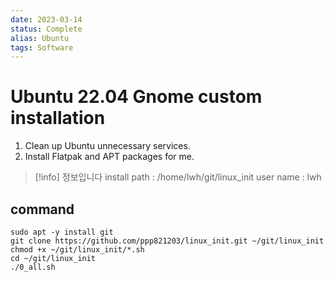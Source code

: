```yaml
---
date: 2023-03-14
status: Complete 
alias: Ubuntu
tags: Software
---
```


# Ubuntu 22.04 Gnome custom installation

1. Clean up Ubuntu unnecessary services.
2. Install Flatpak and APT packages for me.

> [!info] 정보입니다
> install path : /home/lwh/git/linux_init
> user name : lwh

## command

```
sudo apt -y install git
git clone https://github.com/ppp821203/linux_init.git ~/git/linux_init
chmod +x ~/git/linux_init/*.sh
cd ~/git/linux_init
./0_all.sh
```